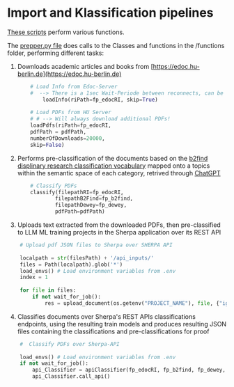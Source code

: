 # Import and Klassification pipelines

[These scripts](https://github.com/BUA-VIVO/bua-vivo-pipelines/tree/main/KT-ClassifierPipeline) perform various functions.

The [prepper.py file](https://raw.githubusercontent.com/BUA-VIVO/bua-vivo-pipelines/main/KT-ClassifierPipeline/prepper.py) does calls to the Classes and functions in the /functions folder, performing different tasks:

1. Downloads academic articles and books from [https://edoc.hu-berlin.de](https://edoc.hu-berlin.de)

	```python
		# Load Info from Edoc-Server
		#  --> There is a 1sec Wait-Periode between reconnects, can be changed via sleep var
			loadInfo(riPath=fp_edocRI, skip=True)
		
		# Load PDFs from HU Server
		# # --> Will always download additional PDFs!
		loadPdfs(riPath=fp_edocRI,
		pdfPath = pdfPath,
		numberOfDownloads=20000,
		skip=False)
	```

2. Performs pre-classification of the documents based on the [b2find displinary research classification vocabulary](https://github.com/EUDAT-B2FIND/md-ingestion/blob/master/etc/b2find_disciplines.json) mapped onto a  topics within the semantic space of each category, retrived through [ChatGPT](https://chat.openai.com)


	```python
		# Classify PDFs
		classify(filepathRI=fp_edocRI,
		        filepathB2Find=fp_b2find,
		        filepathDewey=fp_dewey,
		        pdfPath=pdfPath)
	```

3. Uploads text extracted from the downloaded PDFs, then pre-classified to LLM ML training projects in the Sherpa application over its REST API

```python
	# Upload pdf JSON files to Sherpa over SHERPA API
	
	localpath = str(filesPath) + '/api_inputs/'
	files = Path(localpath).glob('*')
	load_envs() # Load environment variables from .env
	index = 1
	
	for file in files:
		if not wait_for_job():
			res = upload_document(os.getenv("PROJECT_NAME"), file, {"ignoreLabelling": "false", "segmentationPolicy": "no_segmentation", "splitCorpus": "false", "cleanText": "true", "generateCategoriesFromSourceFolder": "false"}, os.getenv("ADMIN_USER"), os.getenv("ADMIN_PASS"), str(index))
```

4. Classifies documents over Sherpa's REST APIs classifications endpoints, using the resulting train models and produces resulting JSON files containing the classifications and pre-classifications for proof

```python
	#  Classify PDFs over Sherpa-API
	
	load_envs() # Load environment variables from .env
	if not wait_for_job():
		api_Classifier = apiClassifier(fp_edocRI, fp_b2find, fp_dewey, pdfPath)
		api_Classifier.call_api()		
```


